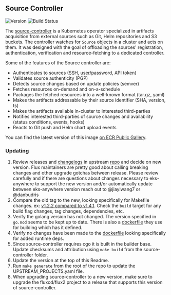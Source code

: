 ## **Source Controller**
![Version](https://img.shields.io/badge/version-v1.4.1-blue)
![Build Status](https://codebuild.us-west-2.amazonaws.com/badges?uuid=eyJlbmNyeXB0ZWREYXRhIjoiS1ZJY3BFVGg0a21PUmpDVWM2T0pnc2VxV25uYWt5aGJjQktVSURIVnBsd0VBUmljSlUxTVNyeG5pSzhFbXNaMkdiUGdBRWU5L2plMG9ldVFxcHhrYjd3PSIsIml2UGFyYW1ldGVyU3BlYyI6IjgybDlDK2ZHLzJQVmNZNFoiLCJtYXRlcmlhbFNldFNlcmlhbCI6MX0%3D&branch=main)

The [source-controller](https://github.com/fluxcd/source-controller) is a Kubernetes operator specialized in artifacts acquisition from external sources such as Git, Helm repositories and S3 buckets. The controller watches for `Source` objects in a cluster and acts on them. It was designed with the goal of offloading the sources' registration, authentication, verification and resource-fetching to a dedicated controller.

Some of the features of the Source controller are:

* Authenticates to sources (SSH, user/password, API token)
* Validates source authenticity (PGP)
* Detects source changes based on update policies (semver)
* Fetches resources on-demand and on-a-schedule
* Packages the fetched resources into a well-known format (tar.gz, yaml)
* Makes the artifacts addressable by their source identifier (SHA, version, ts)
* Makes the artifacts available in-cluster to interested third-parties
* Notifies interested third-parties of source changes and availability (status conditions, events, hooks)
* Reacts to Git push and Helm chart upload events

You can find the latest version of this image [on ECR Public Gallery](https://gallery.ecr.aws/eks-anywhere/fluxcd/source-controller).

### Updating

1. Review releases and [changelogs](https://github.com/fluxcd/source-controller/blob/main/CHANGELOG.md) in upstream 
[repo](https://github.com/fluxcd/source-controller) and decide on new version. Flux maintainers are pretty good 
about calling breaking changes and other upgrade gotchas between release. Please review carefully and if there are questions 
about changes necessary to eks-anywhere to support the new version and/or automatically update between 
eks-anywhere version reach out to @jiayiwang7 or @danbudris
1. Compare the old tag to the new, looking specifically for Makefile changes. 
ex: [v1.2.2 compared to v1.4.1](https://github.com/fluxcd/source-controller/compare/v1.2.2...v1.2.3). Check the `build` target for
any build flag changes, tag changes, dependencies, etc.
1. Verify the golang version has not changed. The version specified in `go.mod` seems to be kept up to date.  There is also
a [dockerfile](https://github.com/fluxcd/source-controller/blob/main/Dockerfile#L2) they use for building which has it defined.
1. Verify no changes have been made to the [dockerfile](https://github.com/fluxcd/source-controller/blob/main/Dockerfile) looking specifically for
added runtime deps.
1. Since source-controller requires cgo it is built in the builder base. Update checksums and attribution using `make build` from the source-controller folder.
1. Update the version at the top of this Readme.
1. Run `make generate` from the root of the repo to update the UPSTREAM_PROJECTS.yaml file.
1. When upgrading source-controller to a new version, make sure to upgrade the fluxcd/flux2 project to a release that supports this version of source-controller.
